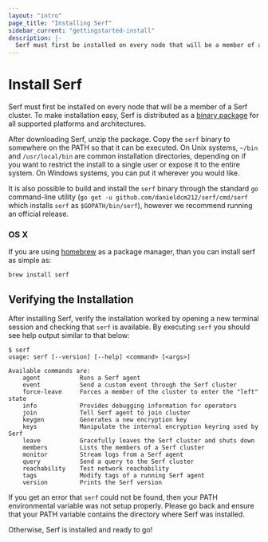 ```yaml
---
layout: "intro"
page_title: "Installing Serf"
sidebar_current: "gettingstarted-install"
description: |-
  Serf must first be installed on every node that will be a member of a Serf cluster. To make installation easy, Serf is distributed as a binary package for all supported platforms and architectures. This page will not cover how to compile Serf from source.
---
```


# Install Serf

Serf must first be installed on every node that will be a member of a Serf
cluster. To make installation easy, Serf is distributed as a
[binary package](/downloads.html) for all supported platforms and architectures.

After downloading Serf, unzip the package. Copy the `serf` binary to
somewhere on the PATH so that it can be executed. On Unix systems,
`~/bin` and `/usr/local/bin` are common installation directories,
depending on if you want to restrict the install to a single user or
expose it to the entire system. On Windows systems, you can put it wherever
you would like.

It is also possible to build and install the `serf` binary through the standard
`go` command-line utility (`go get -u github.com/danieldcm212/serf/cmd/serf` which
installs `serf` as `$GOPATH/bin/serf`), however we recommend running an official
release.

### OS X

If you are using [homebrew](http://brew.sh/#install) as a package manager,
than you can install serf as simple as:
```
brew install serf
```

## Verifying the Installation

After installing Serf, verify the installation worked by opening a new
terminal session and checking that `serf` is available. By executing
`serf` you should see help output similar to that below:

```
$ serf
usage: serf [--version] [--help] <command> [<args>]

Available commands are:
    agent           Runs a Serf agent
    event           Send a custom event through the Serf cluster
    force-leave     Forces a member of the cluster to enter the "left" state
    info            Provides debugging information for operators
    join            Tell Serf agent to join cluster
    keygen          Generates a new encryption key
    keys            Manipulate the internal encryption keyring used by Serf
    leave           Gracefully leaves the Serf cluster and shuts down
    members         Lists the members of a Serf cluster
    monitor         Stream logs from a Serf agent
    query           Send a query to the Serf cluster
    reachability    Test network reachability
    tags            Modify tags of a running Serf agent
    version         Prints the Serf version
```

If you get an error that `serf` could not be found, then your PATH
environmental variable was not setup properly. Please go back and ensure
that your PATH variable contains the directory where Serf was installed.

Otherwise, Serf is installed and ready to go!
